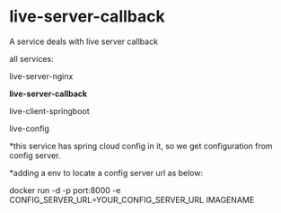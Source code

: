 # live-server-callback
A service deals with live server callback

all services:

live-server-nginx

<b>live-server-callback</b>

live-client-springboot

live-config


*this service has spring cloud config in it, so we get configuration from config server.

*adding a env to locate a config server url as below:

docker run -d -p port:8000 -e CONFIG_SERVER_URL=YOUR_CONFIG_SERVER_URL IMAGENAME
